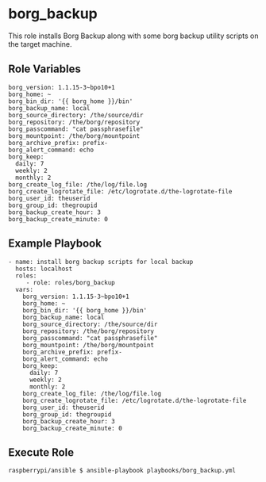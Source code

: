 borg_backup
=========

This role installs Borg Backup along with some borg backup utility scripts on the target machine.

Role Variables
--------------

    borg_version: 1.1.15-3~bpo10+1
    borg_home: ~
    borg_bin_dir: '{{ borg_home }}/bin'
    borg_backup_name: local
    borg_source_directory: /the/source/dir
    borg_repository: /the/borg/repository
    borg_passcommand: "cat passphrasefile"
    borg_mountpoint: /the/borg/mountpoint
    borg_archive_prefix: prefix-
    borg_alert_command: echo
    borg_keep:
      daily: 7
      weekly: 2
      monthly: 2
    borg_create_log_file: /the/log/file.log
    borg_create_logrotate_file: /etc/logrotate.d/the-logrotate-file
    borg_user_id: theuserid
    borg_group_id: thegroupid
    borg_backup_create_hour: 3
    borg_backup_create_minute: 0

Example Playbook
----------------

    - name: install borg backup scripts for local backup
      hosts: localhost
      roles:
         - role: roles/borg_backup
      vars:
        borg_version: 1.1.15-3~bpo10+1
        borg_home: ~
        borg_bin_dir: '{{ borg_home }}/bin'
        borg_backup_name: local
        borg_source_directory: /the/source/dir
        borg_repository: /the/borg/repository
        borg_passcommand: "cat passphrasefile"
        borg_mountpoint: /the/borg/mountpoint
        borg_archive_prefix: prefix-
        borg_alert_command: echo
        borg_keep:
          daily: 7
          weekly: 2
          monthly: 2
        borg_create_log_file: /the/log/file.log
        borg_create_logrotate_file: /etc/logrotate.d/the-logrotate-file
        borg_user_id: theuserid
        borg_group_id: thegroupid
        borg_backup_create_hour: 3
        borg_backup_create_minute: 0

Execute Role
----------------

    raspberrypi/ansible $ ansible-playbook playbooks/borg_backup.yml
